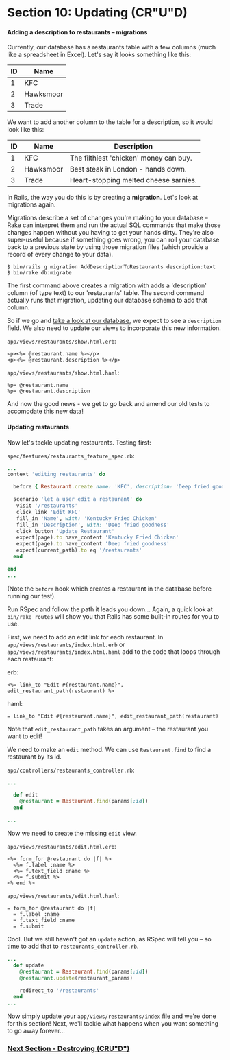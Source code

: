 # Section 10: Updating (CR"U"D)

#### Adding a description to restaurants – migrations

Currently, our database has a restaurants table with a few columns (much like a spreadsheet in Excel). Let's say it looks something like this:

| ID | Name      |
|----|-----------|
| 1  | KFC       |
| 2  | Hawksmoor |
| 3  | Trade     |


We want to add another column to the table for a description, so it would look like this:

| ID | Name      | Description                            |
|----|-----------|----------------------------------------|
| 1  | KFC       | The filthiest 'chicken' money can buy. |
| 2  | Hawksmoor | Best steak in London - hands down.     |
| 3  | Trade     | Heart-stopping melted cheese sarnies.  |

In Rails, the way you do this is by creating a **migration**. Let's look at migrations again.

Migrations describe a set of changes you're making to your database – Rake can interpret them and run the actual SQL commands that make those changes happen without you having to get your hands dirty. They're also super-useful because if something goes wrong, you can roll your database back to a previous state by using those migration files (which provide a record of every change to your data).

```shell
$ bin/rails g migration AddDescriptionToRestaurants description:text
$ bin/rake db:migrate
```

The first command above creates a migration with adds a 'description' column (of type text) to our 'restaurants' table. The second command actually runs that migration, updating our database schema to add that column.

So if we go and [take a look at our database](https://github.com/makersacademy/course/blob/master/pills/playing_with_postgres_and_datamapper.md), we expect to see a `description` field. We also need to update our views to incorporate this new information.

`app/views/restaurants/show.html.erb`:

```erb
<p><%= @restaurant.name %></p>
<p><%= @restaurant.description %></p>
```

`app/views/restaurants/show.html.haml`:

```haml
%p= @restaurant.name
%p= @restaurant.description
```

And now the good news - we get to go back and amend our old tests to accomodate this new data! 

#### Updating restaurants

Now let's tackle updating restaurants. Testing first:

`spec/features/restaurants_feature_spec.rb`:

```ruby
...
context 'editing restaurants' do

  before { Restaurant.create name: 'KFC', description: 'Deep fried goodness' }

  scenario 'let a user edit a restaurant' do
   visit '/restaurants'
   click_link 'Edit KFC'
   fill_in 'Name', with: 'Kentucky Fried Chicken'
   fill_in 'Description', with: 'Deep fried goodness'
   click_button 'Update Restaurant'
   expect(page).to have_content 'Kentucky Fried Chicken'
   expect(page).to have_content 'Deep fried goodness'
   expect(current_path).to eq '/restaurants'
  end

end
...
```

(Note the `before` hook which creates a restaurant in the database before running our test).

Run RSpec and follow the path it leads you down... Again, a quick look at `bin/rake routes` will show you that Rails has some built-in routes for you to use.

First, we need to add an edit link for each restaurant. In `app/views/restaurants/index.html.erb` or `app/views/restaurants/index.html.haml` add to the code that loops through each restaurant:

erb:
```erb
<%= link_to "Edit #{restaurant.name}", edit_restaurant_path(restaurant) %>
```
haml:
```haml
= link_to "Edit #{restaurant.name}", edit_restaurant_path(restaurant)
```

Note that `edit_restaurant_path` takes an argument – the restaurant you want to edit!

We need to make an `edit` method. We can use `Restaurant.find` to find a restaurant by its id.

`app/controllers/restaurants_controller.rb`:

```ruby
...

  def edit
    @restaurant = Restaurant.find(params[:id])
  end

...
```

Now we need to create the missing `edit` view.

`app/views/restaurants/edit.html.erb`:

```erb
<%= form_for @restaurant do |f| %>
  <%= f.label :name %>
  <%= f.text_field :name %>
  <%= f.submit %>
<% end %>
```

`app/views/restaurants/edit.html.haml`:

```haml
= form_for @restaurant do |f|
  = f.label :name
  = f.text_field :name
  = f.submit
```

Cool. But we still haven't got an `update` action, as RSpec will tell you – so time to add that to `restaurants_controller.rb`.

```ruby
...
  def update
    @restaurant = Restaurant.find(params[:id])
    @restaurant.update(restaurant_params)

    redirect_to '/restaurants'
  end
...
```

Now simply update your `app/views/restaurants/index` file and we're done for this section! Next, we'll tackle what happens when you want something to go away forever...

### [Next Section - Destroying (CRU"D")](11_destroying.md)
